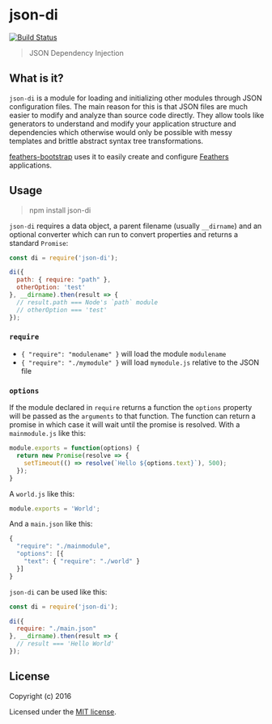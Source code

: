 # json-di

[![Build Status](https://travis-ci.org/daffl/json-di.png?branch=master)](https://travis-ci.org/daffl/json-di)

> JSON Dependency Injection

## What is it?

`json-di` is a module for loading and initializing other modules through JSON configuration files. The main reason for this is that JSON files are much easier to modify and analyze than source code directly. They allow tools like generators to understand and modify your application structure and dependencies which otherwise would only be possible with messy templates and brittle abstract syntax tree transformations.

[feathers-bootstrap](https://github.com/feathersjs/feathers-bootstrap) uses it to easily create and configure [Feathers](http://feathersjs.com/) applications.

## Usage

> npm install json-di

`json-di` requires a data object, a parent filename (usually `__dirname`) and an optional converter which can run to convert properties and returns a standard `Promise`:

```js
const di = require('json-di');

di({
  path: { require: "path" },
  otherOption: 'test'
}, __dirname).then(result => {
  // result.path === Node's `path` module
  // otherOption === 'test'
});
```

### `require`

- `{ "require": "modulename" }` will load the module `modulename`
- `{ "require": "./mymodule" }` will load `mymodule.js` relative to the JSON file

### `options`

If the module declared in `require` returns a function the `options` property will be passed as the `arguments` to that function. The function can return a promise in which case it will wait until the promise is resolved. With a `mainmodule.js` like this:

```js
module.exports = function(options) {
  return new Promise(resolve => {
    setTimeout(() => resolve(`Hello ${options.text}`), 500);
  });
}
```

A `world.js` like this:

```js
module.exports = 'World';
```

And a `main.json` like this:

```js
{
  "require": "./mainmodule",
  "options": [{
    "text": { "require": "./world" }
  }]
}
```

`json-di` can be used like this:

```js
const di = require('json-di');

di({
  require: "./main.json"
}, __dirname).then(result => {
  // result === 'Hello World'
});
```

## License

Copyright (c) 2016

Licensed under the [MIT license](LICENSE).
